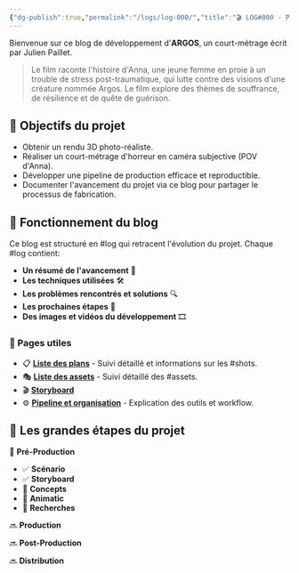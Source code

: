 ```yaml
---
{"dg-publish":true,"permalink":"/logs/log-000/","title":"🎬 LOG#000 - Présentation du projet","tags":["log","gardenEntry"],"created":"2025-01-13","updated":"2025-02-16"}
---
```


Bienvenue sur ce blog de développement d'**ARGOS**, un court-métrage écrit par Julien Paillet.

> Le film raconte l'histoire d'Anna, une jeune femme en proie à un trouble de stress post-traumatique, qui lutte contre des visions d'une créature nommée Argos. Le film explore des thèmes de souffrance, de résilience et de quête de guérison.
## 🚀 Objectifs du projet
- Obtenir un rendu 3D photo-réaliste.
- Réaliser un court-métrage d'horreur en caméra subjective (POV d'Anna).
- Développer une pipeline de production efficace et reproductible.
- Documenter l'avancement du projet via ce blog pour partager le processus de fabrication.
## 📖 Fonctionnement du blog
Ce blog est structuré en #log qui retracent l'évolution du projet. Chaque #log contient:
- **Un résumé de l'avancement** 📌
- **Les techniques utilisées** 🛠️
- **Les problèmes rencontrés et solutions** 🔍
- **Les prochaines étapes** 🎯
- **Des images et vidéos du développement** 🎞️
### 📂 Pages utiles
- 📋 **[Liste des plans](shots_list)** - Suivi détaillé et informations sur les #shots.
- 🎭 **[Liste des assets](assets_list)** - Suivi détaillé des #assets.
- 🎬 **[Storyboard](storyboard)** 
- ⚙️ **[Pipeline et organisation](pipeline)** - Explication des outils et workflow.
## 🔄 Les grandes étapes du projet

🔄 **Pré-Production** 
- ✅ **Scénario**
- ✅ **Storyboard**
- 🔄 **Concepts**
- 🔄 **Animatic**
- 🔄 **Recherches**

🔜 **Production**

🔜 **Post-Production**

🔜 **Distribution**




